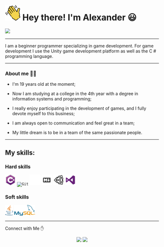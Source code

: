 
# <img src="https://github.com/AnkLive/AnkLive/blob/main/assets/handWave.png" width="50"> Hey there! I'm Alexander :smiley: 
<img src="https://github.com/AnkLive/AnkLive/blob/main/assets/gif_image.gif">

---

I am a beginner programmer specializing in game development. For game development I use the Unity game development platform as well as the C # programming language.

---

### About me :man_technologist:

- I'm 19 years old at the moment;

- Now I am studying at a college in the 4th year with a degree in information systems and programming;

- I really enjoy participating in the development of games, and I fully devote myself to this business;

- I am always open to communication and feel great in a team;

- My little dream is to be in a team of the same passionate people.

---

## My skills:

### Hard skills

<code><img height="35" alt="CSharp" title="CSharp" src="https://github.com/AnkLive/AnkLive/blob/main/assets/CSharp.png"></code>
<code><img height="35" alt="Git" title="Git" src="https://git-scm.com/images/logos/downloads/Git-Icon-1788C.png"></code>
<code><img height="35" alt="GitHub" title="GitHub" src="https://github.com/AnkLive/AnkLive/blob/main/assets/github.png"></code>
<code><img height="35" alt="Markdown" title="Markdown" src="https://github.com/AnkLive/AnkLive/blob/main/assets/markdown.png"></code>
<code><img height="35" alt="Unity" title="Unity" src="https://github.com/AnkLive/AnkLive/blob/main/assets/unity.png"></code>
<code><img height="35" alt="VSCode" title="VSCode" src="https://github.com/AnkLive/AnkLive/blob/main/assets/vsCode.png"></code>

### Soft skills

<code><img height="35" alt="Java" title="Java" src="https://github.com/AnkLive/AnkLive/blob/main/assets/java.png"></code>
<code><img height="35" alt="mySQL" title="mySQL" src="https://github.com/AnkLive/AnkLive/blob/main/assets/mySQL.png"></code>

---

Connect with Me :hand:
<p align="center">
<a href="https://vk.com/bionqine"><img src="https://img.shields.io/badge/-vk-2787F5?style=flat&logo=vk&logoColor=white"/></a>
<a href="https://bionqine@gmail.com"><img src="https://img.shields.io/badge/-gmail-EA4335?style=flat&logo=gmail&logoColor=white"/></a>
<p\>